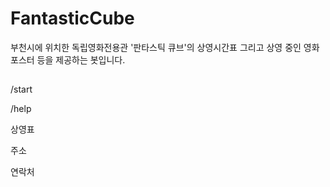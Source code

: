 # FantasticCube

부천시에 위치한 독립영화전용관 '판타스틱 큐브'의 상영시간표 그리고 상영 중인 영화 포스터 등을 제공하는 봇입니다.

##

/start

/help

상영표

주소

연락처

